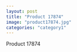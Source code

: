 ```yaml
---
layout: post
title: "Product 17874"
image: "product17874.jpg"
categories: "category1"
---
```

Product 17874

